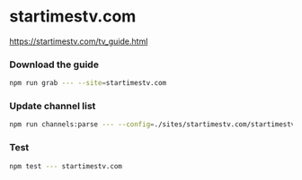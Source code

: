 # startimestv.com

https://startimestv.com/tv_guide.html

### Download the guide

```sh
npm run grab --- --site=startimestv.com
```

### Update channel list

```sh
npm run channels:parse --- --config=./sites/startimestv.com/startimestv.com.config.js --output=./sites/startimestv.com/startimestv.com.channels.xml
```

### Test

```sh
npm test --- startimestv.com
```
